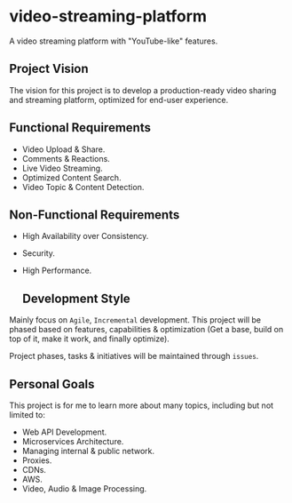 # video-streaming-platform
A video streaming platform with "YouTube-like" features.

## Project Vision
The vision for this project is to develop a production-ready video sharing and streaming platform, optimized for end-user experience. 

## Functional Requirements
- Video Upload & Share.
- Comments & Reactions.
- Live Video Streaming.
- Optimized Content Search.
- Video Topic & Content Detection.

## Non-Functional Requirements
- High Availability over Consistency.
- Security.
- High Performance.

  ## Development Style
Mainly focus on `Agile`, `Incremental` development. This project will be phased based on features, capabilities & optimization (Get a base, build on top of it, make it work, and finally optimize). 

Project phases, tasks & initiatives will be maintained through `issues`.

## Personal Goals
This project is for me to learn more about many topics, including but not limited to:
- Web API Development.
- Microservices Architecture.
- Managing internal & public network.
- Proxies.
- CDNs.
- AWS.
- Video, Audio & Image Processing.

